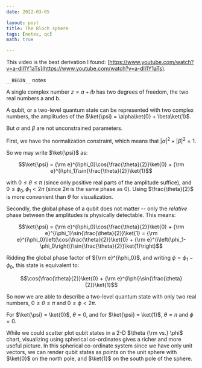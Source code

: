 ```yaml
---
date: 2022-03-05

layout: post
title: The Bloch sphere
tags: [notes, qc]
math: true

---
```

This video is the best derivation I found:
[https://www.youtube.com/watch?v=a-dIl1Y1aTs](https://www.youtube.com/watch?v=a-dIl1Y1aTs).

`__BEGIN__` notes

A single complex number $z = a + ib$ has two degrees of freedom, the two real
numbers a and b.

A qubit, or a two-level quantum state can be represented with two complex
numbers, the amplitudes of the $\ket{\psi} = \alpha\ket{0} + \beta\ket{1}$.

But $\alpha$ and $\beta$ are not unconstrained parameters.

First, we have the normalization constraint, which means that $\lvert \alpha
\rvert^2 + \lvert \beta \rvert^2 = 1$.

So we may write $\ket{\psi}$ as:

$$\ket{\psi} = {\rm e}^{i\phi_0}\cos{\frac{\theta}{2}}\ket{0} + {\rm e}^{i\phi_1}\sin{\frac{\theta}{2}}\ket{1}$$

with $0 \le \theta \le \pi$ (since only positive real parts of the amplitude
suffice), and $0 \le \phi_0, \phi_1 \lt 2\pi$ (since $2\pi$ is the same
phase as $0$). Using $\frac{\theta}{2}$ is more convenient than $\theta$
for visualization.

Secondly, the global phase of a qubit does not matter -- only the *relative*
phase between the amplitudes is physically detectable. This means:

$$\ket{\psi} = {\rm e}^{i\phi_0}\cos{\frac{\theta}{2}}\ket{0} + {\rm e}^{i\phi_1}\sin{\frac{\theta}{2}}\ket{1} = {\rm e}^{i\phi_0}\left(\cos{\frac{\theta}{2}}\ket{0} + {\rm e}^{i\left(\phi_1-\phi_0\right)}\sin{\frac{\theta}{2}}\ket{1}\right)$$

Ridding the global phase factor of ${\rm e}^{i\phi_0}$, and writing $\phi =
\phi_1 - \phi_0$, this state is equivalent to:

$$\cos{\frac{\theta}{2}}\ket{0} + {\rm e}^{i\phi}\sin{\frac{\theta}{2}}\ket{1}$$

So now we are able to describe a two-level quantum state with only two real
numbers, $0 \le \theta \le \pi$ and $0 \le \phi \lt 2\pi$.

For $\ket{\psi} = \ket{0}$, $\theta = 0$, and for $\ket{\psi} = \ket{1}$,
$\theta = \pi$ and $\phi = 0$.

While we could scatter plot qubit states in a 2-D $\theta {\rm vs.} \phi$
chart, visualizing using spherical co-ordinates gives a richer and more useful
picture. In this spherical co-ordinate system since we have only unit vectors,
we can render qubit states as points on the unit sphere with $\ket{0}$ on the
north pole, and $\ket{1}$ on the south pole of the sphere.




